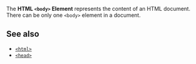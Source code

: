 <!-- <short-description> -->
The **HTML `<body>` Element** represents the content of an HTML
document. There can be only one `<body>` element in a document.
<!-- </short-description> -->

<!-- <overview> -->
<!-- </overview> -->

<!-- <usage-notes> -->
<!-- </usage-notes> -->

<!-- <accessibility-concerns> -->
<!-- </accessibility-concerns> -->

<!-- <see-also> -->

See also
--------

-   [`<html>`](/en-US/docs/Web/HTML/Element/html)
-   [`<head>`](/en-US/docs/Web/HTML/Element/head)
<!-- </see-also> -->
